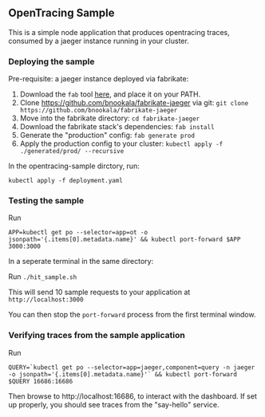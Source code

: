 ## OpenTracing Sample

This is a simple node application that produces opentracing traces, consumed by a jaeger instance running in your cluster.

### Deploying the sample

Pre-requisite: a jaeger instance deployed via fabrikate:

1. Download the `fab` tool [here](http://github.com/Microsoft/fabrikate/releases), and place it on your PATH.
2. Clone https://github.com/bnookala/fabrikate-jaeger via git: `git clone https://github.com/bnookala/fabrikate-jaeger`
3. Move into the fabrikate directory: `cd fabrikate-jaeger`
4. Download the fabrikate stack's dependencies: `fab install`
5. Generate the "production" config: `fab generate prod`
6. Apply the production config to your cluster: `kubectl apply -f ./generated/prod/ --recursive`



In the opentracing-sample dirctory, run:

```
kubectl apply -f deployment.yaml
```

### Testing the sample

Run

```
APP=kubectl get po --selector=app=ot -o jsonpath='{.items[0].metadata.name}' && kubectl port-forward $APP 3000:3000
```

In a seperate terminal in the same directory:

Run `./hit_sample.sh`

This will send 10 sample requests to your application at `http://localhost:3000`

You can then stop the `port-forward` process from the first terminal window.

### Verifying traces from the sample application

Run

```
QUERY=`kubectl get po --selector=app=jaeger,component=query -n jaeger -o jsonpath='{.items[0].metadata.name}'` && kubectl port-forward $QUERY 16686:16686
```

Then browse to http://localhost:16686, to interact with the dashboard. If set up properly, you should see traces from the "say-hello" service.